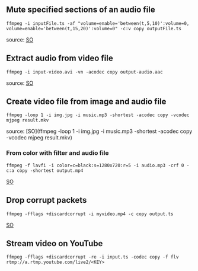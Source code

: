 ## Mute specified sections of an audio file
```
ffmpeg -i inputFile.ts -af "volume=enable='between(t,5,10)':volume=0, volume=enable='between(t,15,20)':volume=0" -c:v copy outputFile.ts
```
source: [SO](https://stackoverflow.com/questions/29215197/mute-specified-sections-of-an-audio-file-using-ffmpeg)

## Extract audio from video file
```
ffmpeg -i input-video.avi -vn -acodec copy output-audio.aac
```
source: [SO](https://stackoverflow.com/questions/9913032/how-can-i-extract-audio-from-video-with-ffmpeg)

## Create video file from image and audio file
```
ffmpeg -loop 1 -i img.jpg -i music.mp3 -shortest -acodec copy -vcodec mjpeg result.mkv
```
source: [SO](ffmpeg -loop 1 -i img.jpg -i music.mp3 -shortest -acodec copy -vcodec mjpeg result.mkv)

### From color with filter and audio file
```
ffmpeg -f lavfi -i color=c=black:s=1280x720:r=5 -i audio.mp3 -crf 0 -c:a copy -shortest output.mp4
```
[SO](https://video.stackexchange.com/questions/29527/ffmpeg-create-a-black-background-video-from-audio-for-youtube-upload)

## Drop corrupt packets
```
ffmpeg -fflags +discardcorrupt -i myvideo.mp4 -c copy output.ts
```
[SO](https://stackoverflow.com/questions/61091012/corrupt-input-packet-in-stream-1-error-in-ffmpeg)

## Stream video on YouTube
```
ffmpeg -fflags +discardcorrupt -re -i input.ts -codec copy -f flv rtmp://a.rtmp.youtube.com/live2/<KEY>
```
